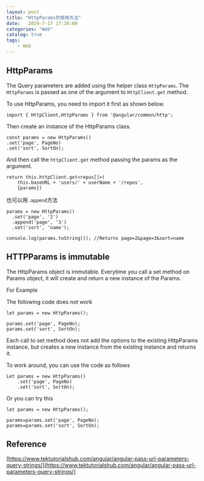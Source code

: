 ```yaml
---                
layout: post                
title: "HttpParams的使用方法"                
date:   2019-7-17 17:30:00                 
categories: "Web"                
catalog: true                
tags:                 
    - Web                
---      
```


## HttpParams
The Query parameters are added using the helper class `HttpParams`.  The `HttpParams` is passed as one of the argument to `HttpClient.get` method.

To use HttpParams, you need to import it first as shown below.


    import { HttpClient,HttpParams } from '@angular/common/http';
 
Then create an instance of the HttpParams class.

    const params = new HttpParams()
    .set('page', PageNo)
    .set('sort', SortOn);

And then call the `httpClient.get` method passing the params as the argument.


    return this.httpClient.get<repos[]>(
        this.baseURL + 'users/' + userName + '/repos',
        {params})

也可以用`.append`方法

    params = new HttpParams()
      .set('page', '2')
      .append('page', '3')
      .set('sort', 'name');
 
    console.log(params.toString()); //Returns page=2&page=3&sort=name

## HTTPParams is immutable

The HttpParams object is immutable. Everytime you call a set method on Params object, it will create and return a new instance of the Params.

For Example

The following code does not work

    let params = new HttpParams();

    params.set('page', PageNo);
    params.set('sort', SortOn);
 
Each call to set method does not add the options to the existing HttpParams instance, but creates a new instance from the existing instance and returns it.

To work around, you can use the code as follows

    Let params = new HttpParams()
        .set('page', PageNo)
        .set('sort', SortOn);
 
Or you can try this

    let params = new HttpParams();

    params=params.set('page', PageNo);
    params=params.set('sort', SortOn);
 
## Reference

[https://www.tektutorialshub.com/angular/angular-pass-url-parameters-query-strings/](https://www.tektutorialshub.com/angular/angular-pass-url-parameters-query-strings/)